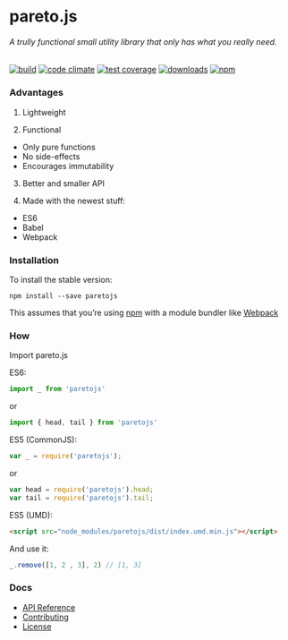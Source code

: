 # pareto.js

###### A trully functional small utility library that only has what you really need.

[![build](https://img.shields.io/travis/concretesolutions/pareto.js/master.svg)](https://travis-ci.org/concretesolutions/pareto.js)
[![code climate](https://codeclimate.com/github/concretesolutions/pareto.js/badges/gpa.svg)](https://codeclimate.com/github/concretesolutions/pareto.js)
[![test coverage](https://codeclimate.com/github/concretesolutions/pareto.js/badges/coverage.svg)](https://codeclimate.com/github/concretesolutions/pareto.js/coverage)
[![downloads](https://img.shields.io/npm/dm/paretojs.svg)](https://www.npmjs.com/package/paretojs)
[![npm](https://img.shields.io/npm/v/paretojs.svg)](https://www.npmjs.com/package/paretojs)

### Advantages

1. Lightweight

2. Functional
 * Only pure functions
 * No side-effects
 * Encourages immutability

3. Better and smaller API

4. Made with the newest stuff:
 * ES6
 * Babel
 * Webpack

### Installation

To install the stable version:

```
npm install --save paretojs
```

This assumes that you’re using [npm](https://www.npmjs.com/) with a module bundler like [Webpack](http://webpack.github.io)

### How

Import pareto.js

ES6:

```js
import _ from 'paretojs'
```

or

```js
import { head, tail } from 'paretojs'
```

ES5 (CommonJS):

```js
var _ = require('paretojs');
```

or 

```js
var head = require('paretojs').head;
var tail = require('paretojs').tail;
```

ES5 (UMD):

```html
<script src="node_modules/paretojs/dist/index.umd.min.js"></script>
```

And use it:

```js
_.remove([1, 2 , 3], 2) // [1, 3]
```

### Docs

* [API Reference](https://github.com/concretesolutions/pareto.js/blob/master/API.md)
* [Contributing](https://github.com/concretesolutions/pareto.js/blob/master/CONTRIBUTING.md)
* [License](https://github.com/concretesolutions/pareto.js/blob/master/LICENSE.md)
